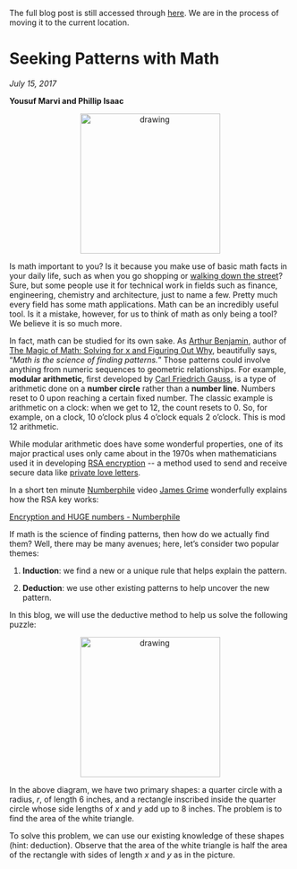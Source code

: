 The full blog post is still accessed through [here](https://www.1onepsilon.com/single-post/2017/07/15/Seeking-Patterns-with-Math/). We are in the process of moving it to the current location.

# Seeking Patterns with Math

*July 15, 2017*

**Yousuf Marvi and Phillip Isaac**

<center>
 <img class = "blog-inline-image" src="https://es-app.com/assets/4fiwXA.jpg" alt="drawing" width="250px"/>
</center>

Is math important to you? Is it because you make use of basic math facts in your daily life, such as when you go shopping or [walking down the street](https://nrich.maths.org/5546)? Sure, but some people use it for technical work in fields such as finance, engineering, chemistry and architecture, just to name a few. Pretty much every field has some math applications. Math can be an incredibly useful tool. Is it a mistake, however, for us to think of math as only being a tool? We believe it is so much more. 

In fact, math can be studied for its own sake. As [Arthur Benjamin](https://www.math.hmc.edu/~benjamin/), author of [The Magic of Math: Solving for x and Figuring Out Why](https://www.amazon.com/Magic-Math-Solving-Figuring-Out/dp/0465054722/ref=asap_bc?ie=UTF8), beautifully says, “*Math is the science of finding patterns.*” Those patterns could involve anything from numeric sequences to geometric relationships. For example, **modular arithmetic**, first developed by [Carl Friedrich Gauss](https://en.wikipedia.org/wiki/Carl_Friedrich_Gauss), is a type of arithmetic done on a **number circle** rather than a **number line**. Numbers reset to $0$ upon reaching a certain fixed number. The classic example is arithmetic on a clock: when we get to $12$, the count resets to $0$. So, for example, on a clock, $10$ o’clock plus $4$ o’clock equals $2$ o’clock. This is mod $12$ arithmetic.

While modular arithmetic does have some wonderful properties, one of its major practical uses only came about in the 1970s when mathematicians used it in developing [RSA encryption](https://simple.wikipedia.org/wiki/RSA_algorithm) -- a method used to send and receive secure data like [private love letters](http://theconversation.com/the-rsa-algorithm-or-how-to-send-private-love-letters-13191).

In a short ten minute [Numberphile](https://www.numberphile.com/) video [James Grime](http://singingbanana.com/) wonderfully explains how the RSA key works:

[Encryption and HUGE numbers - Numberphile](https://epsilonstream.com/video/w1tn50)

If math is the science of finding patterns, then how do we actually find them? Well, there may be many avenues; here, let’s consider two popular themes:

1) **Induction**: we find a new or a unique rule that helps explain the pattern.

2) **Deduction**: we use other existing patterns to help uncover the new pattern.

In this blog, we will use the deductive method to help us solve the following puzzle:

<center>
 <img class = "blog-inline-image" src="https://es-app.com/blog-assets/seeking-patterns-with-math-image2.png" alt="drawing" width="250px"/>
</center>

In the above diagram, we have two primary shapes: a quarter circle with a radius, $r$, of length $6$ inches, and a rectangle inscribed inside the quarter circle whose side lengths of $x$ and $y$ add up to $8$ inches. The problem is to find the area of the white triangle.

To solve this problem, we can use our existing knowledge of these shapes (hint: deduction). Observe that the area of the white triangle is half the area of the rectangle with sides of length $x$ and $y$ as in the picture.

